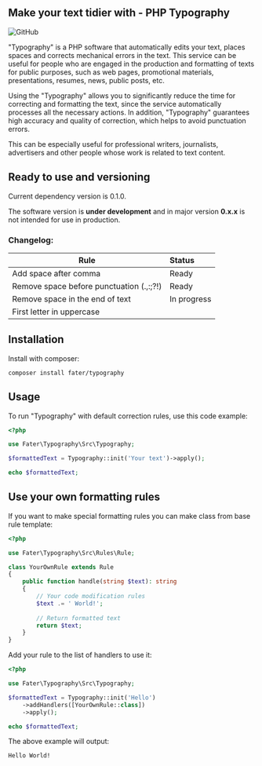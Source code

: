 ## Make your text tidier with - PHP Typography

![GitHub](https://img.shields.io/github/license/fater/typography)

"Typography" is a PHP software that automatically edits your text, places spaces and corrects mechanical errors in the text. This service can be useful for people who are engaged in the production and formatting of texts for public purposes, such as web pages, promotional materials, presentations, resumes, news, public posts, etc.

Using the "Typography" allows you to significantly reduce the time for correcting and formatting the text, since the service automatically processes all the necessary actions. In addition, "Typography" guarantees high accuracy and quality of correction, which helps to avoid punctuation errors.

This can be especially useful for professional writers, journalists, advertisers and other people whose work is related to text content.

## Ready to use and versioning

Current dependency version is 0.1.0.

The software version is **under development** and in major version **0.x.x**
is not intended for use in production.

### Changelog:

| Rule                                     | Status      |
|------------------------------------------|:------------|
| Add space after comma                    | Ready       |
| Remove space before punctuation (.,:;?!) | Ready       |
| Remove space in the end of text          | In progress |
| First letter in uppercase                |             |

## Installation

Install with composer:

```shell
composer install fater/typography
```

## Usage

To run "Typography" with default correction rules, use this code example:
```php
<?php

use Fater\Typography\Src\Typography;

$formattedText = Typography::init('Your text')->apply();

echo $formattedText;
```

## Use your own formatting rules

If you want to make special formatting rules you can make class from base rule template:
```php
<?php

use Fater\Typography\Src\Rules\Rule;

class YourOwnRule extends Rule
{
    public function handle(string $text): string
    {
        // Your code modification rules
        $text .= ' World!';
        
        // Return formatted text
        return $text;
    }
}
```

Add your rule to the list of handlers to use it:
```php
<?php

use Fater\Typography\Src\Typography;

$formattedText = Typography::init('Hello')
    ->addHandlers([YourOwnRule::class])
    ->apply();

echo $formattedText;
```

The above example will output:
```
Hello World!
```
